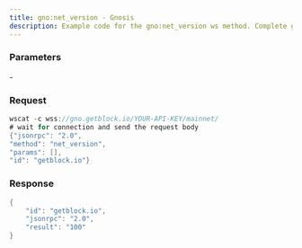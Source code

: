 ```yaml
---
title: gno:net_version - Gnosis
description: Example code for the gno:net_version ws method. Сomplete guide on how to use gno:net_version ws in GetBlock.io Web3 documentation.
---
```


### Parameters


\-

### Request

``` java
wscat -c wss://gno.getblock.io/YOUR-API-KEY/mainnet/ 
# wait for connection and send the request body 
{"jsonrpc": "2.0",
"method": "net_version",
"params": [],
"id": "getblock.io"}
```

###  Response

``` java
{
    "id": "getblock.io",
    "jsonrpc": "2.0",
    "result": "100"
}
```


